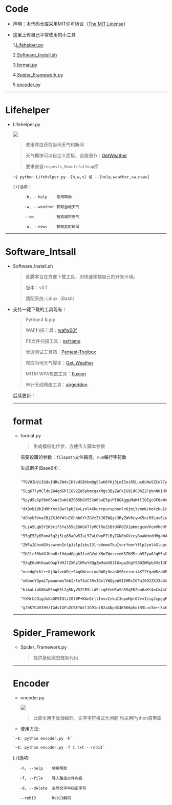 # Code

* 声明：本代码仓库采用MIT许可协议（[The MIT License](https://github.com/whitejoce/Code/blob/main/LICENSE)）

* 这里上传自己平常使用的小工具

  1.[Lifehelper.py](https://github.com/whitejoce/Code/blob/main/README.md#lifehelper)
  
  2.[Software_Install.sh](https://github.com/whitejoce/Code#software_intsall)
  
  3.[format.py](https://github.com/whitejoce/Code#format)
  
  4.[Spider_Framework.py](https://github.com/whitejoce/Code#Spider_Framework)
  
  5.[encoder.py](https://github.com/whitejoce/Code#Encoder)
 

 * * *

# Lifehelper

* Lifehelper.py
 
    <p align="left">
      <a href="https://docs.python.org/3/download.html">
        <img src="https://img.shields.io/badge/Python-3.x-green.svg">
      </a>
    </p> 

   > 使用爬虫获取当地天气和新闻
   > 
   > 天气模块可以自定义面板，设置细节：[GetWeather](https://github.com/whitejoce/Get_Weather)
   >
   >要求安装`requests,BeautifulSoup`库
   
  `~$ python Lifehelper.py -[h,w,n] 或 --[help,weather,sw,news]` 
      
      [+]选项：
   
           -h, --help    使用帮助
       
           -w, --weather 获取当地天气
       
           --sw          搜索城市天气
       
           -n, --news    获取实时新闻

* * *

# Software_Intsall
 
 * Software_Install.sh
    
    >此脚本旨在方便下载工具，即快速移植自己的开发环境。
    >
    >版本：v0.1
    >
    >适配系统: Linux（Bash）

 
 * 支持一键下载的工具现有：
       
   >Python3 & pip
   >
   >WAF扫描工具：[wafw00f](https://github.com/EnableSecurity/wafw00f)
   >
   >PE文件扫描工具：[peframe](https://github.com/guelfoweb/peframe)
   >
   >渗透测试工具箱：[Pentest-Toolbox](https://github.com/whitejoce/Pentest_Toolbox)   
   >    
   >爬取当地天气脚本：[Get_Weather](https://github.com/whitejoce/Get_Weather)
   >    
   >MITM WPA攻击工具：[fluxion](https://github.com/FluxionNetwork/fluxion)
   >
   >审计无线网络工具：[airgeddon](https://github.com/v1s1t0r1sh3r3/airgeddon)

   后续更新！
   
   * * *
   
   # format
   
   * format.py
   
       > 生成模板化传参，方便传入脚本参数
   
       需要设置的参数：`filepath`文件路径，`num`每行字符数
       
       生成例子(Base64)：
                
                "TGV0IHVzIGdvIHRoZW4sIHlvdSBhbmQgSSwK6YKj5LmI5oiR5Lus6LWw5ZCn77yM5L2g5oiR5Lik5Liq",
                "5Lq677yMCldoZW4gdGhlIGV2ZW5pbmcgaXMgc3ByZWFkIG91dCBhZ2FpbnN0IHRoZSBza3kK5q2j5b2T",
                "5pyd5aSp56m65oWi5oWi6ZO65bGV552A6buE5piPIOOAggpMaWtlIGEgcGF0aWVudCBldGhlcml6ZWQg",
                "dXBvbiBhIHRhYmxlOwrlpb3kvLznl4XkurrpurvphonlnKjmiYvmnK/moYzkuIo7CkxldCB1cyBnbywg",
                "dGhyb3VnaCBjZXJ0YWluIGhhbGYtZGVzZXJ0ZWQgc3RyZWV0cywK5oiR5Lus6LWw5ZCn77yM56m/6L+H",
                "5LiA5Lqb5Y2K5riF5Ya355qE6KGX77yMClRoZSBtdXR0ZXJpbmcgcmV0cmVhdHMK6YKj5YS/5LyR5oap",
                "55qE5Zy65omA5q2j5Lq65aOw5ZaL5ZaLOwpPZiByZXN0bGVzcyBuaWdodHMgaW4gb25lLW5pZ2h0IGNo",
                "ZWFwIGhvdGVscwrmnInlpJzlpJzkuI3lroHnmoTkuIvnrYnmrYflpJzml4XlupcuCkFuZCBzYXdkdXN0",
                "IHJlc3RhdXJhbnRzIHdpdGggb3lzdGVyLXNoZWxsczoK5ZKM5ruh5Zyw6JqM5aOz55qE6ZO66ZSv5pyr",
                "55qE6aWt6aaGOwpTdHJlZXRzIHRoYXQgZm9sbG93IGxpa2UgYSB0ZWRpb3VzIGFyZ3VtZW50Cuihl+i/",
                "nuedgOihl++8jOWlveWDj+S4gOWcuuiuqOWOjOeahOS6ieiuri4KT2YgaW5zaWRpb3VzIGludGVudArl",
                "uKbnnYDpmLTpmannmoTmhI/lm74uClRvIGxlYWQgeW91IHRvIGFuIG92ZXJ3aGVsbWluZyBxdWVzdGlv",
                "biAuLi4K6KaB5oqK5L2g5byV5ZCR5LiA5Liq6YeN5aSn55qE6Zeu6aKY4oCm4oCmCk9oLCBkbyBub3Qg",
                "YXNrLCDigJxXaGF0IGlzIGl0P+KAnQrllInvvIzkuI3opoHpl67vvIzigJzpgqPmmK/ku4DkuYjvvJ/i",
                "gJ0KTGV0IHVzIGdvIGFuZCBtYWtlIG91ciB2aXNpdC4K6K6p5oiR5Lus5b+r54K55Y675YGa5a6i44CC",
   
   * * *
   
   # Spider_Framework
   
   * Spider_Framework.py
   
     > 提供基础爬虫框架代码
   
   
   * * *
       
   # Encoder

   * encoder.py
 
      <p align="left">
         <a href="https://docs.python.org/3/download.html">
             <img src="https://img.shields.io/badge/Python-3.x-green.svg">
           </a>
      </p>
    
      > 此脚本用于处理编码，文字字符格式化问题
      > 均采用Python自带库


    *   使用方法:

       `~$: python encoder.py -h`

       `~$: python encoder.py -f 1.txt --rob13`
     
      [./]选项:
      
          -h, --help    使用帮助
          
          -f, --file    导入路径文件内容
          
          -d, --delete  去除文字中指定字符
          
          --rob13       Rob13解码


